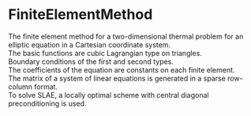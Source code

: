 # FiniteElementMethod
The finite element method for a two-dimensional thermal problem for an elliptic equation in a Cartesian coordinate system.<br>
The basic functions are cubic Lagrangian type on triangles.<br>
Boundary conditions of the first and second types.<br>
The coefficients of the equation are constants on each finite element.<br>
The matrix of a system of linear equations is generated in a sparse row-column format.<br>
To solve SLAE, a locally optimal scheme with central diagonal preconditioning is used.
